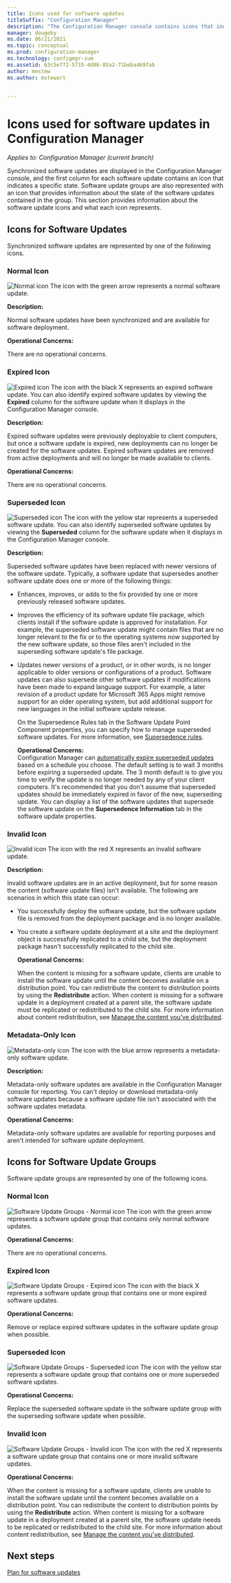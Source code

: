 ```yaml
---
title: Icons used for software updates
titleSuffix: "Configuration Manager"
description: "The Configuration Manager console contains icons that indicate a state for the synchronized update or software update group."
manager: dougeby
ms.date: 06/21/2021
ms.topic: conceptual
ms.prod: configuration-manager
ms.technology: configmgr-sum
ms.assetid: 63c5ef72-5715-4d86-85a2-71beba469fab
author: mestew
ms.author: mstewart


---
```

# Icons used for software updates in Configuration Manager

*Applies to: Configuration Manager (current branch)*

Synchronized software updates are displayed in the Configuration Manager console, and the first column for each software update contains an icon that indicates a specific state. Software update groups are also represented with an icon that provides information about the state of the software updates contained in the group. This section provides information about the software update icons and what each icon represents.  

## Icons for Software Updates  
 Synchronized software updates are represented by one of the following icons.  

### Normal Icon  
 ![Normal icon](../media/Normal.jpg) The icon with the green arrow represents a normal software update.  

 **Description:**  

 Normal software updates have been synchronized and are available for software deployment.  

 **Operational Concerns:**  

 There are no operational concerns.  

### Expired Icon  
 ![Expired icon](../media/Expired.jpg) The icon with the black X represents an expired software update. You can also identify expired software updates by viewing the **Expired** column for the software update when it displays in the Configuration Manager console.  

 **Description:**  

 Expired software updates were previously deployable to client computers, but once a software update is expired, new deployments can no longer be created for the software updates. Expired software updates are removed from active deployments and will no longer be made available to clients.  

 **Operational Concerns:**  

 There are no operational concerns.

### Superseded Icon  
 ![Superseded icon](../media/Superseded.jpg) The icon with the yellow star represents a superseded software update. You can also identify superseded software updates by viewing the **Superseded** column for the software update when it displays in the Configuration Manager console.  

 **Description:**  

 Superseded software updates have been replaced with newer versions of the software update. Typically, a software update that supersedes another software update does one or more of the following things:  

- Enhances, improves, or adds to the fix provided by one or more previously released software updates.  

- Improves the efficiency of its software update file package, which clients install if the software update is approved for installation. For example, the superseded software update might contain files that are no longer relevant to the fix or to the operating systems now supported by the new software update, so those files aren't included in the superseding software update's file package.  

- Updates newer versions of a product, or in other words, is no longer applicable to older versions or configurations of a product. Software updates can also supersede other software updates if modifications have been made to expand language support. For example, a later revision of a product update for Microsoft 365 Apps might remove support for an older operating system, but add additional support for new languages in the initial software update release.  

  On the Supersedence Rules tab in the Software Update Point Component properties, you can specify how to manage superseded software updates. For more information, see [Supersedence rules](../plan-design/plan-for-software-updates.md#BKMK_SupersedenceRules).  

  **Operational Concerns:**  
   Configuration Manager can [automatically expire superseded updates](../get-started/install-a-software-update-point.md#supersedence-rules) based on a schedule you choose. The default setting is to wait 3 months before expiring a superseded update. The 3 month default is to give you time to verify the update is no longer needed by any of your client computers. It's recommended that you don't assume that superseded updates should be immediately expired in favor of the new, superseding update. You can display a list of the software updates that supersede the software update on the **Supersedence Information** tab in the software update properties.  

### Invalid Icon  
 ![Invalid icon](../media/Invalid.jpg) The icon with the red X represents an invalid software update.  

 **Description:**  

 Invalid software updates are in an active deployment, but for some reason the content (software update files) isn't available. The following are scenarios in which this state can occur:  

- You successfully deploy the software update, but the software update file is removed from the deployment package and is no longer available.  

- You create a software update deployment at a site and the deployment object is successfully replicated to a child site, but the deployment package hasn't successfully replicated to the child site.  

  **Operational Concerns:**  

  When the content is missing for a software update, clients are unable to install the software update until the content becomes available on a distribution point. You can redistribute the content to distribution points by using the **Redistribute** action. When content is missing for a software update in a deployment created at a parent site, the software update must be replicated or redistributed to the child site. For more information about content redistribution, see [Manage the content you've distributed](../../core/servers/deploy/configure/deploy-and-manage-content.md#bkmk_manage).  

### Metadata-Only Icon
 ![Metadata-only icon](../media/MetadataOnly.png) The icon with the blue arrow represents a metadata-only software update.

 **Description:**  

 Metadata-only software updates are available in the Configuration Manager console for reporting. You can't deploy or download metadata-only software updates because a software update file isn't associated with the software updates metadata.  

 **Operational Concerns:**  

 Metadata-only software updates are available for reporting purposes and aren't intended for software update deployment.  

## Icons for Software Update Groups  
 Software update groups are represented by one of the following icons.  

### Normal Icon  
 ![Software Update Groups - Normal icon](../media/Normal.jpg) The icon with the green arrow represents a software update group that contains only normal software updates.  

 **Operational Concerns:**  

 There are no operational concerns.  

### Expired Icon  
 ![Software Update Groups - Expired icon](../media/Expired.jpg) The icon with the black X represents a software update group that contains one or more expired software updates.  

 **Operational Concerns:**  

 Remove or replace expired software updates in the software update group when possible.  

### Superseded Icon  
 ![Software Update Groups - Superseded icon](../media/Superseded.jpg) The icon with the yellow star represents a software update group that contains one or more superseded software updates.  

 **Operational Concerns:**  

 Replace the superseded software update in the software update group with the superseding software update when possible.  

### Invalid Icon  
 ![Software Update Groups - Invalid icon](../media/Invalid.jpg) The icon with the red X represents a software update group that contains one or more invalid software updates.  

 **Operational Concerns:**  

 When the content is missing for a software update, clients are unable to install the software update until the content becomes available on a distribution point. You can redistribute the content to distribution points by using the **Redistribute** action. When content is missing for a software update in a deployment created at a parent site, the software update needs to be replicated or redistributed to the child site. For more information about content redistribution, see [Manage the content you've distributed](../../core/servers/deploy/configure/deploy-and-manage-content.md#bkmk_manage).  


## Next steps 

[Plan for software updates](../plan-design/plan-for-software-updates.md)